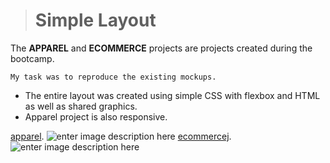 
># Simple Layout

The **APPAREL** and **ECOMMERCE** projects are projects created during the bootcamp. 
```
My task was to reproduce the existing mockups. 
```
- The entire layout was created using simple CSS with flexbox and HTML as well as 
shared graphics.
- Apparel project is also responsive.



[apparel](https://github.com/infoshareacademy/jfddr5-project-html-css/tree/main/apparel).
![enter image description here](https://github.com/infoshareacademy/jfddr5-project-html-css/blob/main/apparel/design/desktop-design.jpg) 
[ecommercej](https://github.com/infoshareacademy/jfddr5-project-html-css/tree/main/ecommerce).
![enter image description here](https://github.com/infoshareacademy/jfddr5-project-html-css/blob/main/ecommerce/design/desktop-design.jpg)



